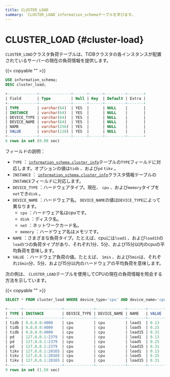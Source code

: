 ```yaml
---
title: CLUSTER_LOAD
summary: `CLUSTER_LOAD`information_schemaテーブルを学びます。
---
```


# CLUSTER_LOAD {#cluster-load}

`CLUSTER_LOAD`クラスタ負荷テーブルは、TiDBクラスタの各インスタンスが配置されているサーバーの現在の負荷情報を提供します。

{{< copyable "" >}}

```sql
USE information_schema;
DESC cluster_load;
```

```sql
+-------------+--------------+------+------+---------+-------+
| Field       | Type         | Null | Key  | Default | Extra |
+-------------+--------------+------+------+---------+-------+
| TYPE        | varchar(64)  | YES  |      | NULL    |       |
| INSTANCE    | varchar(64)  | YES  |      | NULL    |       |
| DEVICE_TYPE | varchar(64)  | YES  |      | NULL    |       |
| DEVICE_NAME | varchar(64)  | YES  |      | NULL    |       |
| NAME        | varchar(256) | YES  |      | NULL    |       |
| VALUE       | varchar(128) | YES  |      | NULL    |       |
+-------------+--------------+------+------+---------+-------+
6 rows in set (0.00 sec)
```

フィールドの説明：

-   `TYPE` ： [`information_schema.cluster_info`](/information-schema/information-schema-cluster-info.md)テーブルの`TYPE`フィールドに対応します。オプションの値は`tidb` 、および`pd` `tikv` 。
-   `INSTANCE` ： [`information_schema.cluster_info`](/information-schema/information-schema-cluster-info.md)クラスタ情報テーブルの`INSTANCE`フィールドに対応します。
-   `DEVICE_TYPE` ：ハードウェアタイプ。現在、 `cpu` 、および`memory`タイプを`net`でき`disk` 。
-   `DEVICE_NAME` ：ハードウェア名。 `DEVICE_NAME`の値は`DEVICE_TYPE`によって異なります。
    -   `cpu` ：ハードウェア名はcpuです。
    -   `disk` ：ディスク名。
    -   `net` ：ネットワークカード名。
    -   `memory` ：ハードウェア名はメモリです。
-   `NAME` ：さまざまな負荷タイプ。たとえば、cpuには`load1` 、および`load15`の`load5`つの負荷タイプがあり、それぞれ1分、5分、および15分以内のcpuの平均負荷を意味します。
-   `VALUE` ：ハードウェア負荷の値。たとえば、 `1min` 、および`5min`は、それぞれ`15min`分、5分、および15分以内のハードウェアの平均負荷を意味します。

次の例は、 `CLUSTER_LOAD`テーブルを使用してCPUの現在の負荷情報を照会する方法を示しています。

{{< copyable "" >}}

```sql
SELECT * FROM cluster_load WHERE device_type='cpu' AND device_name='cpu';
```

```sql
+------+-----------------+-------------+-------------+--------+-------+
| TYPE | INSTANCE        | DEVICE_TYPE | DEVICE_NAME | NAME   | VALUE |
+------+-----------------+-------------+-------------+--------+-------+
| tidb | 0.0.0.0:4000    | cpu         | cpu         | load1  | 0.13  |
| tidb | 0.0.0.0:4000    | cpu         | cpu         | load5  | 0.25  |
| tidb | 0.0.0.0:4000    | cpu         | cpu         | load15 | 0.31  |
| pd   | 127.0.0.1:2379  | cpu         | cpu         | load1  | 0.13  |
| pd   | 127.0.0.1:2379  | cpu         | cpu         | load5  | 0.25  |
| pd   | 127.0.0.1:2379  | cpu         | cpu         | load15 | 0.31  |
| tikv | 127.0.0.1:20165 | cpu         | cpu         | load1  | 0.13  |
| tikv | 127.0.0.1:20165 | cpu         | cpu         | load5  | 0.25  |
| tikv | 127.0.0.1:20165 | cpu         | cpu         | load15 | 0.31  |
+------+-----------------+-------------+-------------+--------+-------+
9 rows in set (1.50 sec)
```
